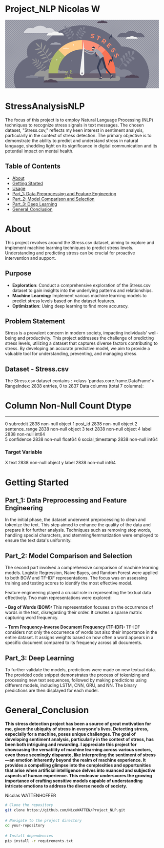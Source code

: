 # Project_NLP Nicolas W
                                                                                


![STRESS](Stress.png)



# StressAnalysisNLP

The focus of this project is to employ Natural Language Processing (NLP) techniques to recognize stress signals in text messages. 
The chosen dataset, "Stress.csv," reflects my keen interest in sentiment analysis, particularly in the context of stress detection. 
The primary objective is to demonstrate the ability to predict and understand stress in natural language, shedding light on its significance in digital communication and its potential impact on mental health.

## Table of Contents

- [About](#about)
- [Getting Started](#getting-started)
- [Usage](#usage)
- [Part_1: Data Preprocessing and Feature Engineering](##Part_1)
- [Part_2: Model Comparison and Selection](##Part_2)
- [Part_3: Deep Learning](##Part_3)
- [General_Conclusion](#General_Conclusion)

# About

This project revolves around the Stress.csv dataset, aiming to explore and implement machine learning techniques to predict stress levels. Understanding and predicting stress can be crucial for proactive intervention and support. 

## Purpose

- **Exploration:** Conduct a comprehensive exploration of the Stress.csv dataset to gain insights into the underlying patterns and relationships.
- **Machine Learning:** Implement various machine learning models to predict stress levels based on the dataset features.
- **Optimization:** Using deep learning to find more accuracy.

## Problem Statement

Stress is a prevalent concern in modern society, impacting individuals' well-being and productivity. This project addresses the challenge of predicting stress levels, utilizing a dataset that captures diverse factors contributing to stress. By developing an accurate predictive model, we aim to provide a valuable tool for understanding, preventing, and managing stress.

## Dataset - Stress.csv

The Stress.csv dataset contains :  <class 'pandas.core.frame.DataFrame'>
RangeIndex: 2838 entries, 0 to 2837
Data columns (total 7 columns):
 #   Column            Non-Null Count  Dtype  
---  ------            --------------  -----  
 0   subreddit         2838 non-null   object 
 1   post_id           2838 non-null   object 
 2   sentence_range    2838 non-null   object 
 3   text              2838 non-null   object 
 4   label             2838 non-null   int64  
 5   confidence        2838 non-null   float64
 6   social_timestamp  2838 non-null   int64  


### Target Variable

 X   text              2838 non-null   object 
 y   label             2838 non-null   int64 



# Getting Started

## Part_1: Data Preprocessing and Feature Engineering

In the initial phase, the dataset underwent preprocessing to clean and tokenize the text. This step aimed to enhance the quality of the data and prepare it for further analysis. Techniques such as removing stop words, handling special characters, and stemming/lemmatization were employed to ensure the text data's uniformity.


## Part_2: Model Comparison and Selection

The second part involved a comprehensive comparison of machine learning models. Logistic Regression, Naive Bayes, and Random Forest were applied to both BOW and TF-IDF representations. The focus was on assessing training and testing scores to identify the most effective model.

Feature engineering played a crucial role in representing the textual data effectively. Two main representations were explored:

  **- Bag of Words (BOW):** This representation focuses on the occurrence of words in the text, disregarding their order. It creates a sparse matrix capturing word frequency.

  **- Term Frequency-Inverse Document Frequency (TF-IDF):** TF-IDF considers not only the occurrence of words but also their importance in the entire dataset. It assigns weights based on how often a word appears in a specific document compared to its frequency across all documents.

## Part_3: Deep Learning

To further validate the models, predictions were made on new textual data. The provided code snippet demonstrates the process of tokenizing and processing new text sequences, followed by making predictions using different models, including LSTM, CNN, GRU, and NN. The binary predictions are then displayed for each model.


# General_Conclusion
**This stress detection project has been a source of great motivation for me, given the ubiquity of stress in everyone's lives. Detecting stress, especially for a machine, poses unique challenges. The goal of developing sentiment analysis, particularly in the context of stress, has been both intriguing and rewarding. I appreciate this project for showcasing the versatility of machine learning across various sectors, even those seemingly disparate, like interpreting the sentiment of stress—an emotion inherently beyond the realm of machine experience. It provides a compelling glimpse into the complexities and opportunities that arise when artificial intelligence delves into nuanced and subjective aspects of human experience. This endeavor underscores the growing importance of crafting sensitive models capable of understanding intricate emotions to address the diverse needs of society.**

Nicolas WATTENHOFFER
```bash
# Clone the repository
git clone https://github.com/NicoWATTEN/Project_NLP.git

# Navigate to the project directory
cd your-repository

# Install dependencies
pip install -r requirements.txt
